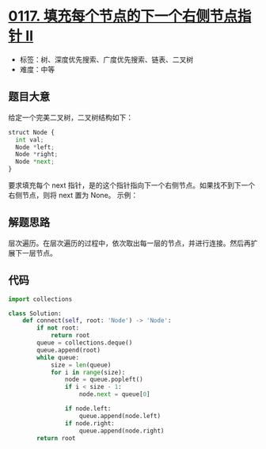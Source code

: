 # [0117. 填充每个节点的下一个右侧节点指针 II](https://leetcode.cn/problems/populating-next-right-pointers-in-each-node-ii/)

- 标签：树、深度优先搜索、广度优先搜索、链表、二叉树
- 难度：中等

## 题目大意

给定一个完美二叉树，二叉树结构如下：

```python
struct Node {
  int val;
  Node *left;
  Node *right;
  Node *next;
}
```

要求填充每个 next 指针，是的这个指针指向下一个右侧节点。如果找不到下一个右侧节点，则将 next 置为 None。
示例：

## 解题思路

层次遍历。在层次遍历的过程中，依次取出每一层的节点，并进行连接。然后再扩展下一层节点。

## 代码

```python
import collections

class Solution:
    def connect(self, root: 'Node') -> 'Node':
        if not root:
            return root
        queue = collections.deque()
        queue.append(root)
        while queue:
            size = len(queue)
            for i in range(size):
                node = queue.popleft()
                if i < size - 1:
                    node.next = queue[0]

                if node.left:
                    queue.append(node.left)
                if node.right:
                    queue.append(node.right)
        return root
```

